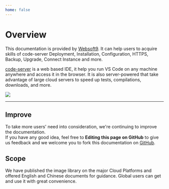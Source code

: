 ```yaml
---
home: false
---
```


# Overview

This documentation is provided by [Websoft9](https://www.websoft9.com/). It can help users to acquire skills of code-server Deployment, Installation, Configuration, HTTPS,  Backup, Upgrade, Connect Instance and more.

[code-server](https://github.com/cdr/code-server) is a web based IDE, it help you run VS Code on any machine anywhere and access it in the browser. It is also server-powered that take advantage of large cloud servers to speed up tests, compilations, downloads, and more.

![](https://libs.websoft9.com/Websoft9/DocsPicture/en/codeserver/codeserver-consolegui-websoft9.png)

---

## Improve

To take more users' need into consideration, we're continuing to improve the documentation.  
If you have any good idea, feel free to **Editing this page on GitHub** to give us feedback and we welcome you to fork this documentation on [GitHub](https://github.com/Websoft9/ansible-codeserver).

## Scope

We have published the image library on the major Cloud Platforms and offered English and Chinese documents for guidance. Global users can get and use it with great convenience.
